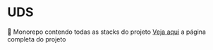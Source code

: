 # UDS
🦾 Monorepo contendo todas as stacks do projeto
[Veja aqui](https://www.notion.so/UDS-Projeto-d0b36bb299f74b1387af9c0461e4ad4f) a página completa do projeto

